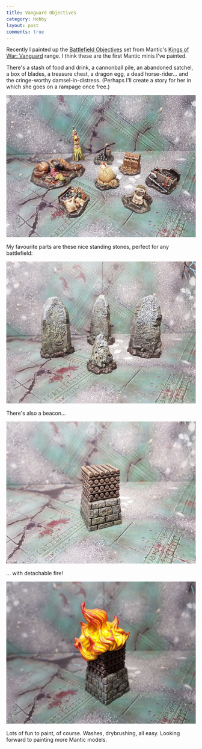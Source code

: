 ```yaml
---
title: Vanguard Objectives
category: Hobby
layout: post
comments: true
---
```


Recently I painted up the [Battlefield Objectives](https://www.manticgames.com/games/vanguard/battlefield-objectives/) set from Mantic's [Kings of War: Vanguard](https://www.manticgames.com/games/vanguard/) range. I think these are the first Mantic minis I've painted.

There's a stash of food and drink, a cannonball pile, an abandoned satchel, a box of blades, a treasure chest, a dragon egg, a dead horse-rider... and the cringe-worthy damsel-in-distress. (Perhaps I'll create a story for her in which she goes on a rampage once free.)

![](/images/hobby/2020/04/objectives.jpg)

My favourite parts are these nice standing stones, perfect for any battlefield:

![](/images/hobby/2020/04/standing-stones.jpg)

There's also a beacon...

![](/images/hobby/2020/04/beacon.jpg)

... with detachable fire!

![](/images/hobby/2020/04/beacon-on-fire.jpg)

Lots of fun to paint, of course. Washes, drybrushing, all easy. Looking forward to painting more Mantic models.
